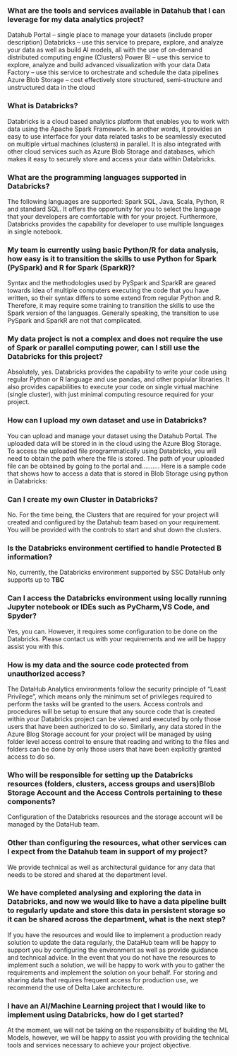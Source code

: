 ### What are the tools and services available in Datahub that I can leverage for my data analytics project? 
Datahub Portal – single place to manage your datasets (include proper description) Databricks – use this service to prepare, explore, and analyze your data as well as build AI models, all with the use of on-demand distributed computing engine (Clusters) Power BI – use this service to explore, analyze and build advanced visualization with your data Data Factory – use this service to orchestrate and schedule the data pipelines Azure Blob Storage – cost effectively store structured, semi-structure and unstructured data in the cloud

### What is Databricks? 
Databricks is a cloud based analytics platform that enables you to work with data using the Apache Spark Framework. In another words, it provides an easy to use interface for your data related tasks to be seamlessly executed on multiple virtual machines (clusters) in parallel. It is also integrated with other cloud services such as Azure Blob Storage and databases, which makes it easy to securely store and access your data within Databricks.

### What are the programming languages supported in Databricks? 
The following languages are supported: Spark SQL, Java, Scala, Python, R and standard SQL. It offers the opportunity for you to select the language that your developers are comfortable with for your project. Furthermore, Databricks provides the capability for developer to use multiple languages in single notebook.

### My team is currently using basic Python/R for data analysis, how easy is it to transition the skills to use Python for Spark (PySpark) and R for Spark (SparkR)? 
Syntax and the methodologies used by PySpark and SparkR are geared towards idea of multiple computers executing the code that you have written, so their syntax differs to some extend from regular Python and R. Therefore, it may require some training to transition the skills to use the Spark version of the languages. Generally speaking, the transition to use PySpark and SparkR are not that complicated.

### My data project is not a complex and does not require the use of Spark or parallel computing power, can I still use the Databricks for this project?
Absolutely, yes. Databricks provides the capability to write your code using regular Python or R language and use pandas, and other popiular libraries. It also provides capabilities to execute your code on single virtual machine (single cluster), with just minimal computing resource required for your project.

### How can I upload my own dataset and use in Databricks? 
You can upload and manage your dataset using the Datahub Portal. The uploaded data will be stored in in the cloud using the Azure Blog Storage. To access the uploaded file programmatically using Databricks, you will need to obtain the path where the file is stored. The path of your uploaded file can be obtained by going to the portal and…….… Here is a sample code that shows how to access a data that is stored in Blob Storage using python in Databricks:

### Can I create my own Cluster in Databricks? 
No. For the time being, the Clusters that are required for your project will created and configured by the Datahub team based on your requirement. You will be provided with the controls to start and shut down the clusters.

### Is the Databricks environment certified to handle Protected B information? 
No, currently, the Databricks environment supported by SSC DataHub only supports up to **TBC**

### Can I access the Databricks environment using locally running Jupyter notebook or IDEs such as PyCharm,VS Code, and Spyder? 
Yes, you can. However, it requires some configuration to be done on the Databricks. Please contact us with your requirements and we will be happy assist you with this.

### How is my data and the source code protected from unauthorized access? 
The DataHub Analytics environments follow the security principle of “Least Privilege”, which means only the minimum set of privileges required to perform the tasks will be granted to the users. Access controls and procedures will be setup to ensure that any source code that is created within your Databricks project can be viewed and executed by only those users that have been authorized to do so. Similarly, any data stored in the Azure Blog Storage account for your project will be managed by using folder level access control to ensure that reading and writing to the files and folders can be done by only those users that have been explicitly granted access to do so.

### Who will be responsible for setting up the Databricks resources (folders, clusters, access groups and users)Blob Storage Account and the Access Controls pertaining to these components? 
Configuration of the Databricks resources and the storage account will be managed by the DataHub team.

### Other than configuring the resources, what other services can I expect from the Datahub team in support of my project? 
We provide technical as well as architectural guidance for any data that needs to be stored and shared at the department level.

### We have completed analysing and exploring the data in Databricks, and now we would like to have a data pipeline built to regularly update and store this data in persistent storage so it can be shared across the department, what is the next step? 
If you have the resources and would like to implement a production ready solution to update the data regularly, the DataHub team will be happy to support you by configuring the environment as well as provide guidance and technical advice. In the event that you do not have the resources to implement such a solution, we will be happy to work with you to gather the requirements and implement the solution on your behalf. For storing and sharing data that requires frequent access for production use, we recommend the use of Delta Lake architecture.

### I have an AI/Machine Learning project that I would like to implement using Databricks, how do I get started? 
At the moment, we will not be taking on the responsibility of building the ML Models, however, we will be happy to assist you with providing the technical tools and services necessary to achieve your project objective. 